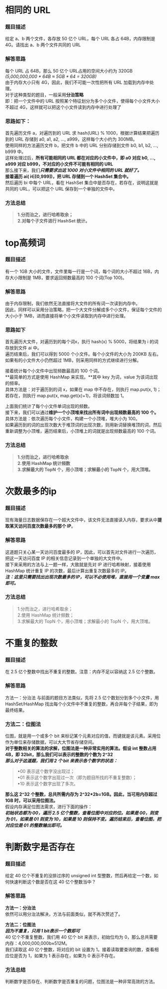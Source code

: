 # 相同的 URL
### 题目描述  
给定 a、b 两个文件，各存放 50 亿个 URL，每个 URL 各占 64B，内存限制是 4G。请找出 a、b 两个文件共同的 URL  
### 解答思路  
每个 URL 占 64B，那么 50 亿个 URL占用的空间大小约为 320GB *(5,000,000,000 * 64B ≈ 5GB * 64 = 320GB)*    
由于内存大小只有 4G，因此，我们不可能一次性把所有 URL 加载到内存中处理。  
对于这种类型的题目，一般采用**分治策略**    
即：把一个文件中的 URL 按照某个特征划分为多个小文件，使得每个小文件大小不超过 4G，这样就可以把这个小文件读到内存中进行处理了  
### 思路如下：  
首先遍历文件 a，对遍历到的 URL 求 hash(URL) % 1000，根据计算结果把遍历到的 URL 存储到 a0, a1, a2, ..., a999，这样每个大小约为 300MB。  
使用同样的方法遍历文件 b，把文件 b 中的 URL 分别存储到文件 b0, b1, b2, ..., b999 中。  
这样处理过后，**所有可能相同的 URL 都在对应的小文件中，即 a0 对应 b0, ..., a999 对应 b999，不对应的小文件不可能有相同的 URL**    
那么接下来，我们***只需要求出这 1000 对小文件中相同的 URL 就好了。***    
**接着遍历 ai( i∈[0,999])，把 URL 存储到一个 HashSet 集合中。**    
然后遍历 bi 中每个 URL，看在 HashSet 集合中是否存在，若存在，说明这就是共同的 URL，可以把这个 URL 保存到一个单独的文件中。  
### 方法总结
> **1.分而治之，进行哈希取余；**  
**2.对每个子文件进行 HashSet 统计。**

# top高频词
### 题目描述
有一个 1GB 大小的文件，文件里每一行是一个词，每个词的大小不超过 16B，内存大小限制是 1MB，要求返回频数最高的 100 个词(Top 100)。
### 解答思路
由于内存限制，我们依然无法直接将大文件的所有词一次读到内存中。  
因此，同样可以采用分治策略，把一个大文件分解成多个小文件，保证每个文件的大小小于 1MB，进而直接将单个小文件读取到内存中进行处理。
### 思路如下
首先遍历大文件，对遍历到的每个词x，执行 hash(x) % 5000，将结果为 i 的词存放到文件 ai 中。  
遍历结束后，我们可以得到 5000 个小文件。每个小文件的大小为 200KB 左右。  
如果有的小文件大小仍然超过 1MB，则采用同样的方式继续进行分解。

接着统计每个小文件中出现频数最高的 100 个词。  
**最简单的方式是使用 HashMap 来实现。**其中 key 为词，value 为该词出现的频率。  
具体方法是：对于遍历到的词 x，如果在 map 中不存在，则执行 map.put(x, 1)；若存在，则执行 map.put(x, map.get(x)+1)，将该词频数加 1。

上面我们统计了每个小文件单词出现的频数。  
接下来，我们可以通过**维护一个小顶堆来找出所有词中出现频数最高的 100 个。**  
具体方法是：依次遍历每个小文件，构建一个小顶堆，堆大小为 100。  
如果遍历到的词的出现次数大于堆顶词的出现次数，则用新词替换堆顶的词，然后重新调整为小顶堆，遍历结束后，小顶堆上的词就是出现频数最高的 100 个词。

### 方法总结
> **1.分而治之，进行哈希取余**  
**2.使用 HashMap 统计频数**   
**3.求解最大的 TopN 个，用小顶堆；求解最小的 TopN 个，用大顶堆。**

# 次数最多的ip
### 题目描述
现有海量日志数据保存在一个超大文件中，该文件无法直接读入内存，要求从中**提取某天访问百度次数最多的那个 IP**。
### 解答思路
这道题只关心某一天访问百度最多的 IP，因此，可以首先对文件进行一次遍历，把这一天访问百度 IP 的相关信息记录到一个单独的大文件中。  
接下来采用的方法与上一题一样，大致就是先对 IP 进行哈希映射，接着使用 HashMap 统计重复 IP 的次数，最后计算出重复次数最多的 IP。  
***注：这里只需要找出出现次数最多的 IP，可以不必使用堆，直接用一个变量 max 即可。***
### 方法总结
> 1.分而治之，进行哈希取余；  
2.使用 HashMap 统计频数；  
3.求解最大的 TopN 个，用小顶堆；求解最小的 TopN 个，用大顶堆。
# 不重复的整数
### 题目描述
在 2.5 亿个整数中找出不重复的整数。注意：内存不足以容纳这 2.5 亿个整数。
### 解答思路
方法一：分治法
与前面的题目方法类似，先将 2.5 亿个数划分到多个小文件，用 HashSet/HashMap 找出每个小文件中不重复的整数，再合并每个子结果，即为最终结果。

### 方法二：位图法
位图，就是用一个或多个 bit 来标记某个元素对应的值，而键就是该元素。采用位作为单位来存储数据，可以大大节省存储空间。  
**对于整数相关的算法的求解，位图法是一种非常实用的算法。假设 int 整数占用 4B，即 32bit，那么我们可以表示的整数的个数为 2^32**  
***那么对于这道题，我们用 2 个 bit 来表示各个数字的状态：***  
> •00 表示这个数字没出现过；  
•01 表示这个数字出现过一次（即为题目所找的不重复整数）；  
•10 表示这个数字出现了多次。  

**那么这 2^32 个整数，总共所需内存为 2^32*2b=1GB。因此，当可用内存超过 1GB 时，可以采用位图法。**  
假设内存满足位图法需求，进行下面的操作：  
***初始状态都为 00，遍历 2.5 亿个整数，查看位图中对应的位。如果是 00，则变为 01，如果是 01 则变为 10，如果是 10 则保持不变。遍历结束后，查看位图，把对应位是 01 的整数输出即可。***

# 判断数字是否存在
### 题目描述
给定 40 亿个不重复的没排过序的 unsigned int 型整数，然后再给定一个数，如何快速判断这个数是否在这 40 亿个整数当中？

### 解答思路
**方法一：分治法**  
依然可以用分治法解决，方法与前面类似，就不再次赘述了。

**方法二：位图法**   
***因为不重复，只用 1 bit表示一个数即可***  
40 亿个不重复整数，我们用 40 亿个 bit 来表示，初始位均为 0，那么总共需要内存：4,000,000,000b≈512M。  
我们读取这 40 亿个整数，将对应的 bit 设置为 1。接着读取要查询的数，查看相应位是否为 1，如果为 1 表示存在，如果为 0 表示不存在。

### 方法总结
判断数字是否存在、判断数字是否重复的问题，位图法是一种非常高效的方法。


